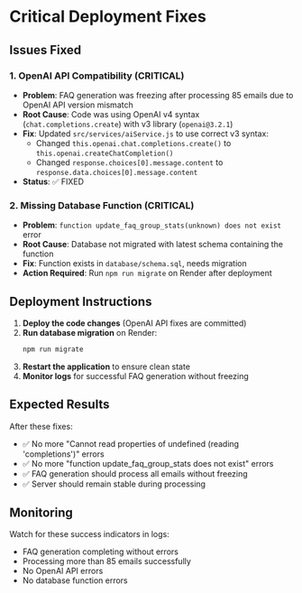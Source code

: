 # Critical Deployment Fixes

## Issues Fixed

### 1. OpenAI API Compatibility (CRITICAL)
- **Problem**: FAQ generation was freezing after processing 85 emails due to OpenAI API version mismatch
- **Root Cause**: Code was using OpenAI v4 syntax (`chat.completions.create`) with v3 library (`openai@3.2.1`)
- **Fix**: Updated `src/services/aiService.js` to use correct v3 syntax:
  - Changed `this.openai.chat.completions.create()` to `this.openai.createChatCompletion()`
  - Changed `response.choices[0].message.content` to `response.data.choices[0].message.content`
- **Status**: ✅ FIXED

### 2. Missing Database Function (CRITICAL)
- **Problem**: `function update_faq_group_stats(unknown) does not exist` error
- **Root Cause**: Database not migrated with latest schema containing the function
- **Fix**: Function exists in `database/schema.sql`, needs migration
- **Action Required**: Run `npm run migrate` on Render after deployment

## Deployment Instructions

1. **Deploy the code changes** (OpenAI API fixes are committed)
2. **Run database migration** on Render:
   ```bash
   npm run migrate
   ```
3. **Restart the application** to ensure clean state
4. **Monitor logs** for successful FAQ generation without freezing

## Expected Results

After these fixes:
- ✅ No more "Cannot read properties of undefined (reading 'completions')" errors
- ✅ No more "function update_faq_group_stats does not exist" errors  
- ✅ FAQ generation should process all emails without freezing
- ✅ Server should remain stable during processing

## Monitoring

Watch for these success indicators in logs:
- FAQ generation completing without errors
- Processing more than 85 emails successfully
- No OpenAI API errors
- No database function errors